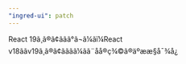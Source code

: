 ```yaml
---
"ingred-ui": patch
---
```


React 19ã¸ã®ã¢ããã°ã¬ã¼ãï¼React v18ããv19ã¸ã®ã¢ãããã¼ãã¨åå®ç¾©ã®äºææ§å¯¾å¿
